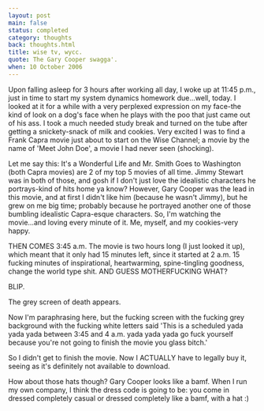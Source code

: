 ```yaml
---
layout: post
main: false
status: completed
category: thoughts
back: thoughts.html
title: wise tv, wycc.
quote: The Gary Cooper swagga'.
when: 10 October 2006
---
```


Upon falling asleep for 3 hours after working all day, I woke up at 11:45 p.m., just in time to start my system dynamics homework due...well, today. I looked at it for a while with a very perplexed expression on my face-the kind of look on a dog's face when he plays with the poo that just came out of his ass. I took a much needed study break and turned on the tube after getting a snickety-snack of milk and cookies. Very excited I was to find a Frank Capra movie just about to start on the Wise Channel; a movie by the name of 'Meet John Doe', a movie I had never seen (shocking). 

Let me say this: It's a Wonderful Life and Mr. Smith Goes to Washington (both Capra movies) are 2 of my top 5 movies of all time. Jimmy Stewart was in both of those, and gosh if I don't just love the idealistic characters he portrays-kind of hits home ya know? However, Gary Cooper was the lead in this movie, and at first I didn't like him (because he wasn't Jimmy), but he grew on me big time; probably because he portrayed another one of those bumbling idealistic Capra-esque characters. So, I'm watching the movie...and loving every minute of it. Me, myself, and my cookies-very happy.

THEN COMES 3:45 a.m. The movie is two hours long (I just looked it up), which meant that it only had 15 minutes left, since it started at 2 a.m. 15 fucking minutes of inspirational, heartwarming, spine-tingling goodness, change the world type shit. AND GUESS MOTHERFUCKING WHAT?

BLIP.

The grey screen of death appears.

Now I'm paraphrasing here, but the fucking screen with the fucking grey background with the fucking white letters said 'This is a scheduled yada yada yada between 3:45 and 4 a.m. yada yada yada go fuck yourself because you're not going to finish the movie you glass bitch.' 

So I didn't get to finish the movie. Now I ACTUALLY have to legally buy it, seeing as it's definitely not available to download.

 How about those hats though? Gary Cooper looks like a bamf. When I run my own company, I think the dress code is going to be: you come in dressed completely casual or dressed completely like a bamf, with a hat :)